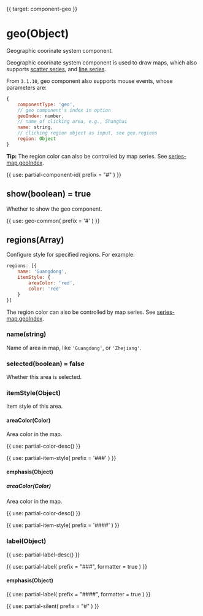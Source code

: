 
{{ target: component-geo }}

# geo(Object)

Geographic coorinate system component.

Geographic coorinate system component is used to draw maps, which also supports [scatter series](~series-scatter), and [line series](~series-lines).


From `3.1.10`, geo component also supports mouse events, whose parameters are:

```js
{
    componentType: 'geo',
    // geo component's index in option
    geoIndex: number,
    // name of clicking area, e.g., Shanghai
    name: string,
    // clicking region object as input, see geo.regions
    region: Object
}
```

**Tip:**
The region color can also be controlled by map series. See [series-map.geoIndex](~series-map.geoIndex).

{{ use: partial-component-id(
    prefix = "#"
) }}

## show(boolean) = true

Whether to show the geo component.

{{ use: geo-common(
    prefix = '#'
) }}

## regions(Array)

Configure style for specified regions.
For example:
```js
regions: [{
    name: 'Guangdong',
    itemStyle: {
        areaColor: 'red',
        color: 'red'
    }
}]
```

The region color can also be controlled by map series. See [series-map.geoIndex](~series-map.geoIndex).

### name(string)

Name of area in map, like `'Guangdong'`, or `'Zhejiang'`.

### selected(boolean) = false

Whether this area is selected.

### itemStyle(Object)

Item style of this area.

#### areaColor(Color)

Area color in the map.

{{ use: partial-color-desc() }}

{{ use: partial-item-style(
    prefix = '###'
) }}

#### emphasis(Object)

##### areaColor(Color)

Area color in the map.

{{ use: partial-color-desc() }}

{{ use: partial-item-style(
    prefix = '####'
) }}

### label(Object)

{{ use: partial-label-desc() }}

{{ use: partial-label(
    prefix = "###",
    formatter = true
) }}

#### emphasis(Object)

{{ use: partial-label(
    prefix = "####",
    formatter = true
) }}

{{ use: partial-silent(
    prefix = "#"
) }}

